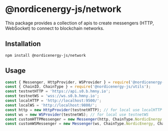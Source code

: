 # @nordicenergy-js/network

This package provides a collection of apis to create messengers (HTTP, WebSocket) to connect to blockchain networks.

## Installation

```
npm install @nordicenergy-js/network
```

## Usage

```javascript
const { Messenger, HttpProvider, WSProvider } = require('@nordicenergy-js/network');
const { ChainID, ChainType } = require('@nordicenergy-js/utils');
const testnetHTTP = 'https://api.s0.b.hmny.io';
const testnetWS = 'wss://ws.s0.b.hmny.io';
const localHTTP = 'http://localhost:9500/';
const localWS = 'http://localhost:9800/';
const http = new HttpProvider(testnetHTTP); // for local use localHTTP
const ws = new WSProvider(testnetWS); // for local use testnetWS
const customHTTPMessenger = new Messenger(http, ChainType.NordicEnergy, ChainID.NgyTestnet); // for local ChainID.NgyLocal
const customWSMessenger = new Messenger(ws, ChainType.NordicEnergy, ChainID.NgyTestnet); // for local ChainID.NgyLocal
```